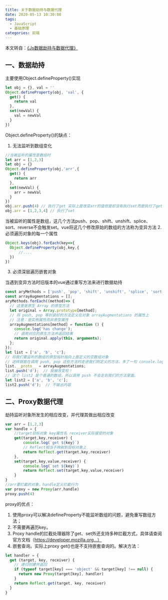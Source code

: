 ```yaml
---
title: 关于数据劫持与数据代理
date: 2020-05-13 10:30:08
tags: 
  - JavaScript
  - 基础原理
categories: 前端
---
```


本文转自：[《Js数据劫持与数据代理》](http://www.fly63.com/article/detial/4072)

## 一、数据劫持
主要使用Object.defineProperty()实现
```js
let obj = {}, val = ''
Object.defineProperty(obj, 'val', {
  get() {
    return val
  },
  set(newVal) {
    val = newVal
  }
})
```
Object.defineProperty()的缺点：
1. 无法监听到数组变化
``` js
//当被监听的属性是数组时
let arr = [1,2,3]
let obj = {}
Object.defineProperty(obj,'arr',{
  get() {
    return arr
  },
  set(newVal) {
    arr = newVal
  }
})
obj.arr.push(4) // 执行了get 实际上是改变arr的值但是却没有执行set而是执行了get
obj.arr = [1,2,3,4] // 执行了set
```
当被监听的属性是数组，这几个方法push、pop、shift、unshift、splice、sort、reverse不会触发set。vue将这几个修改原始的数组的方法称为变异方法
2. 必须遍历对象的每一个属性
``` js
Object.keys(obj).forEach(key=>{
  Object.defineProperty(obj,key,{
      //....
  })
})
```
3. 必须深层遍历嵌套对象

当遇到变异方法时旧版本的vue通过重写方法来进行数据劫持
``` js
const aryMethods = ['push', 'pop', 'shift', 'unshift', 'splice', 'sort', 'reverse'];
const arrayAugmentations = [];
aryMethods.forEach((method)=> {
  // 这里是原生 Array 的原型方法
  let original = Array.prototype[method];
  // 将 push, pop 等封装好的方法定义在对象 arrayAugmentations 的属性上
  // 注意：是实例属性而非原型属性
  arrayAugmentations[method] = function () {
    console.log('has change');
    // 调用对应的原生方法并返回结果
    return original.apply(this, arguments);
  };
});
let list = ['a', 'b', 'c'];
// 将我们要监听的数组的原型指针指向上面定义的空数组对象
// 这样就能在调用 push, pop 这些方法时走进我们刚定义的方法，多了一句 console.log
list.__proto__ = arrayAugmentations;
list.push('d');  // 我被改变啦！
// 这个 list2 是个普通的数组，所以调用 push 不会走到我们的方法里面。
let list2 = ['a', 'b', 'c'];
list2.push('d');  // 不输出内容
```

## 二、Proxy数据代理
劫持监听对象所发生的相应改变，并代理其做出相应改变
``` js
var arr = [1,2,3]
var handle = {
    //target目标对象 key属性名 receiver实际接受的对象
    get(target,key,receiver) {
        console.log(`get ${key}`)
        // Reflect相当于映射到目标对象上
        return Reflect.get(target,key,receiver)
    },
    set(target,key,value,receiver) {
        console.log(`set ${key}`)
        return Reflect.set(target,key,value,receiver)
    }
}
//arr要拦截的对象，handle定义拦截行为
var proxy = new Proxy(arr,handle)
proxy.push(4) 
```
proxy的优点：
1. 使用proxy可以解决defineProperty不能监听数组的问题，避免重写数组方法；
2. 不需要再遍历key。
3. Proxy handle的拦截处理器除了get、set外还支持多种拦截方式，具体请查阅官方文档（https://developer.mozilla.org...）
4. 嵌套查询。实际上proxy get()也是不支持嵌套查询的。解决方法：
``` js
let handler = {
  get (target, key, receiver) {
    // 递归创建并返回
    if (typeof target[key] === 'object' && target[key] !== null) {
      return new Proxy(target[key], handler)
    }
    return Reflect.get(target, key, receiver)
  }
}
```